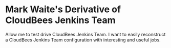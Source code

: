 # Mark Waite's Derivative of CloudBees Jenkins Team

Allow me to test drive CloudBees Jenkins Team. I want to easily
reconstruct a CloudBees Jenkins Team configuration with interesting and
useful jobs.
